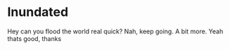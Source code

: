 # Inundated
Hey can you flood the world real quick? Nah, keep going. A bit more. Yeah thats good, thanks
